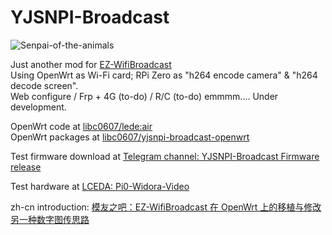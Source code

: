 # YJSNPI-Broadcast
![Senpai-of-the-animals](https://github.com/libc0607/YJSNPI-Broadcast/blob/pics/yjsnpi-broadcast.png)  
  
  
Just another mod for [EZ-WifiBroadcast](https://github.com/rodizio1/EZ-WifiBroadcast)  
Using OpenWrt as Wi-Fi card; RPi Zero as "h264 encode camera" & "h264 decode screen".  
Web configure / Frp + 4G (to-do) / R/C (to-do) 
emmmm.... Under development.   
  
OpenWrt code at [libc0607/lede:air](https://github.com/libc0607/lede/tree/air)  
OpenWrt packages at [libc0607/yjsnpi-broadcast-openwrt](https://github.com/libc0607/yjsnpi-broadcast-openwrt)  
  
Test firmware download at [Telegram channel: YJSNPI-Broadcast Firmware release](https://t.me/yjsnpi_broadcast)  

Test hardware at [LCEDA: Pi0-Widora-Video](https://lceda.cn/libc0607/pi0-widora-video)  

zh-cn introduction: [模友之吧：EZ-WifiBroadcast 在 OpenWrt 上的移植与修改 另一种数字图传思路](http://www.moz8.com/thread-177797-1-1.html)  
